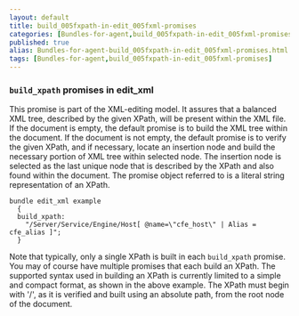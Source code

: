 ```yaml
---
layout: default
title: build_005fxpath-in-edit_005fxml-promises
categories: [Bundles-for-agent,build_005fxpath-in-edit_005fxml-promises]
published: true
alias: Bundles-for-agent-build_005fxpath-in-edit_005fxml-promises.html
tags: [Bundles-for-agent,build_005fxpath-in-edit_005fxml-promises]
---
```


### `build_xpath` promises in edit\_xml

  

This promise is part of the XML-editing model. It assures that a
balanced XML tree, described by the given XPath, will be present within
the XML file. If the document is empty, the default promise is to build
the XML tree within the document. If the document is not empty, the
default promise is to verify the given XPath, and if necessary, locate
an insertion node and build the necessary portion of XML tree within
selected node. The insertion node is selected as the last unique node
that is described by the XPath and also found within the document. The
promise object referred to is a literal string representation of an
XPath.

  

```
bundle edit_xml example
  {
  build_xpath:
    "/Server/Service/Engine/Host[ @name=\"cfe_host\" | Alias = cfe_alias ]";
  }
```

  

Note that typically, only a single XPath is built in each `build_xpath`
promise. You may of course have multiple promises that each build an
XPath. The supported syntax used in building an XPath is currently
limited to a simple and compact format, as shown in the above example.
The XPath must begin with '/', as it is verified and built using an
absolute path, from the root node of the document.
